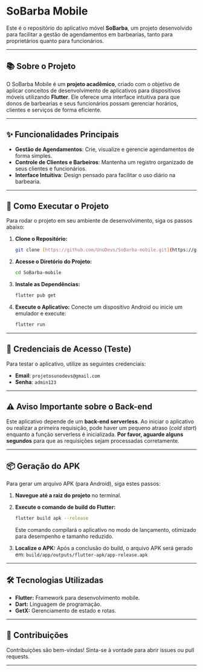 # SoBarba Mobile

Este é o repositório do aplicativo móvel **SoBarba**, um projeto desenvolvido para facilitar a gestão de agendamentos em barbearias, tanto para proprietários quanto para funcionários.

---

## 📚 Sobre o Projeto

O SoBarba Mobile é um **projeto acadêmico**, criado com o objetivo de aplicar conceitos de desenvolvimento de aplicativos para dispositivos móveis utilizando **Flutter**. Ele oferece uma interface intuitiva para que donos de barbearias e seus funcionários possam gerenciar horários, clientes e serviços de forma eficiente.

---

## ✨ Funcionalidades Principais

* **Gestão de Agendamentos**: Crie, visualize e gerencie agendamentos de forma simples.
* **Controle de Clientes e Barbeiros**: Mantenha um registro organizado de seus clientes e funcionários.
* **Interface Intuitiva**: Design pensado para facilitar o uso diário na barbearia.

---

## 🚀 Como Executar o Projeto

Para rodar o projeto em seu ambiente de desenvolvimento, siga os passos abaixo:

1.  **Clone o Repositório:**
    ```bash
    git clone [https://github.com/UnoDevs/SoBarba-mobile.git](https://github.com/UnoDevs/SoBarba-mobile.git)
    ```

2.  **Acesse o Diretório do Projeto:**
    ```bash
    cd SoBarba-mobile
    ```

3.  **Instale as Dependências:**
    ```bash
    flutter pub get
    ```

4.  **Execute o Aplicativo:**
    Conecte um dispositivo Android ou inicie um emulador e execute:
    ```bash
    flutter run
    ```

---

## 🔑 Credenciais de Acesso (Teste)

Para testar o aplicativo, utilize as seguintes credenciais:

* **Email**: `projetosunodevs@gmail.com`
* **Senha**: `admin123`

---

## ⚠️ Aviso Importante sobre o Back-end

Este aplicativo depende de um **back-end serverless**. Ao iniciar o aplicativo ou realizar a primeira requisição, pode haver um pequeno atraso (_cold start_) enquanto a função serverless é inicializada. **Por favor, aguarde alguns segundos** para que as requisições sejam processadas corretamente.

---

## 📦 Geração do APK

Para gerar um arquivo APK (para Android), siga estes passos:

1.  **Navegue até a raiz do projeto** no terminal.

2.  **Execute o comando de build do Flutter:**
    ```bash
    flutter build apk --release
    ```
    Este comando compilará o aplicativo no modo de lançamento, otimizado para desempenho e tamanho reduzido.

3.  **Localize o APK:**
    Após a conclusão do build, o arquivo APK será gerado em:
    `build/app/outputs/flutter-apk/app-release.apk`

---

## 🛠️ Tecnologias Utilizadas

* **Flutter:** Framework para desenvolvimento mobile.
* **Dart:** Linguagem de programação.
* **GetX:** Gerenciamento de estado e rotas.

---

## 🤝 Contribuições

Contribuições são bem-vindas! Sinta-se à vontade para abrir issues ou pull requests.

---